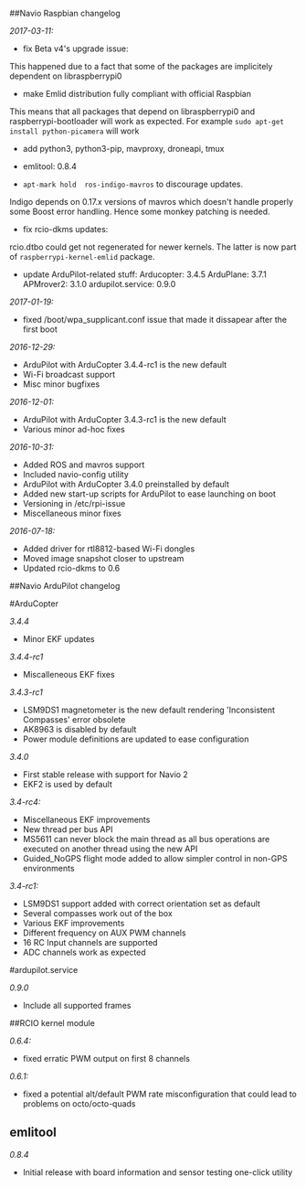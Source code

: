 ##Navio Raspbian changelog

*2017-03-11:*

- fix Beta v4's upgrade issue:

This happened due to a fact that some of the packages are implicitely dependent on libraspberrypi0

- make Emlid distribution fully compliant with official Raspbian

This means that all packages that depend on libraspberrypi0 and raspberrypi-bootloader will work as expected.
For example ```sudo apt-get install python-picamera``` will work

- add python3, python3-pip, mavproxy, droneapi, tmux
- emlitool: 0.8.4

- ```apt-mark hold  ros-indigo-mavros``` to discourage updates.

Indigo depends on 0.17.x versions of mavros which doesn't handle properly some Boost error handling. Hence some monkey patching is needed.

- fix rcio-dkms updates:

rcio.dtbo could get not regenerated for newer kernels. The latter is now part of ```raspberrypi-kernel-emlid``` package.

- update ArduPilot-related stuff:
    Arducopter: 3.4.5
    ArduPlane: 3.7.1
    APMrover2: 3.1.0
    ardupilot.service: 0.9.0


*2017-01-19:*

- fixed /boot/wpa_supplicant.conf issue that made it dissapear after the first boot

*2016-12-29:*

- ArduPilot with ArduCopter 3.4.4-rc1 is the new default
- Wi-Fi broadcast support
- Misc minor bugfixes

*2016-12-01:*

- ArduPilot with ArduCopter 3.4.3-rc1 is the new default
- Various minor ad-hoc fixes

*2016-10-31:*

- Added ROS and mavros support
- Included navio-config utility
- ArduPilot with ArduCopter 3.4.0 preinstalled by default
- Added new start-up scripts for ArduPilot to ease launching on boot
- Versioning in /etc/rpi-issue
- Miscellaneous minor fixes


*2016-07-18:*

- Added driver for rtl8812-based Wi-Fi dongles
- Moved image snapshot closer to upstream
- Updated rcio-dkms to 0.6

##Navio ArduPilot changelog

#ArduCopter

*3.4.4*

- Minor EKF updates

*3.4.4-rc1*

- Miscalleneous EKF fixes

*3.4.3-rc1*

- LSM9DS1 magnetometer is the new default rendering 'Inconsistent Compasses' error obsolete
- AK8963 is disabled by default
- Power module definitions are updated to ease configuration

*3.4.0*

- First stable release with support for Navio 2
- EKF2 is used by default

*3.4-rc4:*

- Miscellaneous EKF improvements
- New thread per bus API
- MS5611 can never block the main thread as all bus operations are executed on another thread using the new API
- Guided_NoGPS flight mode added to allow simpler control in non-GPS environments

*3.4-rc1:*

- LSM9DS1 support added with correct orientation set as default
- Several compasses work out of the box
- Various EKF improvements
- Different frequency on AUX PWM channels
- 16 RC Input channels are supported
- ADC channels work as expected

#ardupilot.service

*0.9.0*

- Include all supported frames

##RCIO kernel module

*0.6.4:*

- fixed erratic PWM output on first 8 channels

*0.6.1:*

- fixed a potential alt/default PWM rate misconfiguration that could lead to problems on octo/octo-quads

## emlitool

*0.8.4*

- Initial release with board information and sensor testing one-click utility
